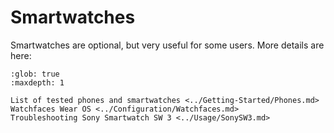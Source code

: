 # Smartwatches

Smartwatches are optional, but very useful for some users.
More details are here:

```{toctree}
:glob: true
:maxdepth: 1

List of tested phones and smartwatches <../Getting-Started/Phones.md>
Watchfaces Wear OS <../Configuration/Watchfaces.md>
Troubleshooting Sony Smartwatch SW 3 <../Usage/SonySW3.md>
```
